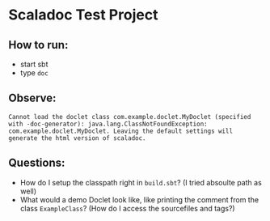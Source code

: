 Scaladoc Test Project
===

How to run:
---

 - start sbt
 - type `doc`

Observe:
---

```
Cannot load the doclet class com.example.doclet.MyDoclet (specified with -doc-generator): java.lang.ClassNotFoundException: com.example.doclet.MyDoclet. Leaving the default settings will generate the html version of scaladoc.
```

Questions:
---

 - How do I setup the classpath right in `build.sbt`? (I tried absoulte path as well)
 - What would a demo Doclet look like, like printing the comment from the class `ExampleClass`? (How do I access the sourcefiles and tags?)
